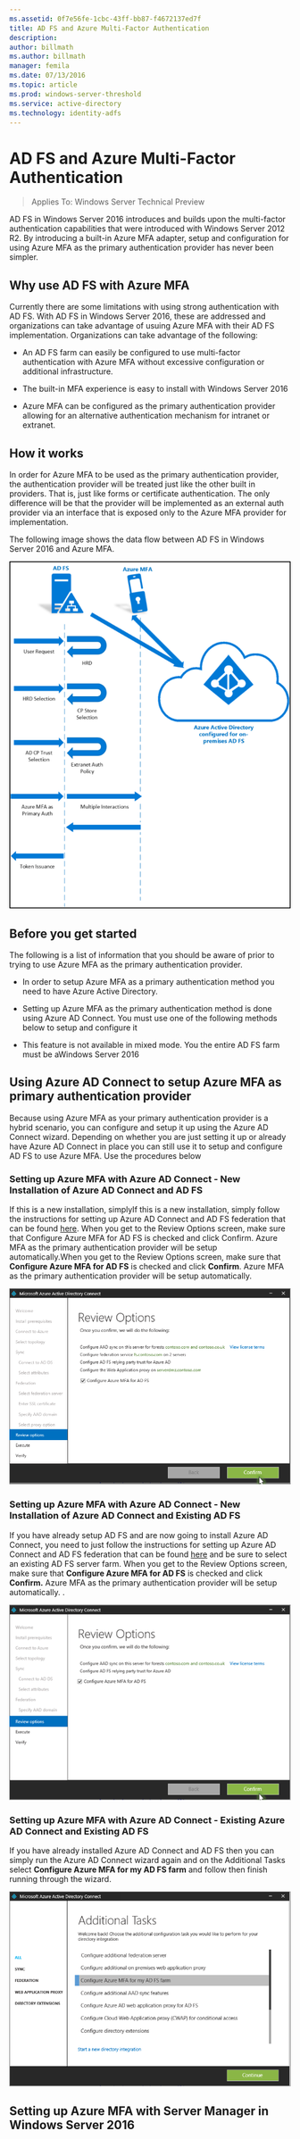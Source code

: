 ```yaml
---
ms.assetid: 0f7e56fe-1cbc-43ff-bb87-f4672137ed7f
title: AD FS and Azure Multi-Factor Authentication
description:
author: billmath
ms.author: billmath
manager: femila
ms.date: 07/13/2016
ms.topic: article
ms.prod: windows-server-threshold
ms.service: active-directory
ms.technology: identity-adfs
---
```

# AD FS and Azure Multi-Factor Authentication

>Applies To: Windows Server Technical Preview

AD FS in Windows Server 2016 introduces and builds upon the multi-factor authentication capabilities that were introduced with Windows Server 2012 R2.   By introducing a built-in Azure MFA adapter, setup and configuration for using Azure MFA as the primary authentication provider has never been simpler.

## Why use AD FS with Azure MFA
Currently there are some limitations with using strong authentication with AD FS.  With AD FS in Windows Server 2016, these are addressed and organizations can take advantage of usuing Azure MFA with their AD FS implementation.  Organizations can take advantage of the following:

-   An AD FS farm can easily be configured to use multi-factor authentication with Azure MFA without excessive configuration or additional infrastructure.

-   The built-in MFA experience is easy to install with Windows Server 2016

-   Azure MFA can be configured as the primary authentication provider allowing for an alternative authentication mechanism for intranet or extranet.

## How it works
In order for Azure MFA to be used as the primary authentication provider, the authentication provider will be treated just like the other built in providers.  That is, just like forms or certificate authentication.  The only difference will be that the provider will be implemented as an external auth provider via an interface that is exposed only to the Azure MFA provider for implementation.

The following image shows the data flow between AD FS in Windows Server 2016 and Azure MFA.

![](../media/AD-FS-and-Azure-Multi-Factor-Authentication/ADFS_MFA_1.png)

## Before you get started
The following is a list of information that you should be aware of prior to trying to use Azure MFA as the primary authentication provider.

-   In order to setup Azure MFA as a primary authentication method you need to have Azure Active Directory.

-   Setting up Azure MFA as the primary authentication method is done using Azure AD Connect.  You must use one of the following methods  below to setup and configure it

-   This feature is not available in mixed mode.  You the entire AD FS farm must be aWindows Server 2016

## Using Azure AD Connect to setup Azure MFA as primary authentication provider
Because using Azure MFA as your primary authentication provider is a hybrid scenario, you can configure and setup it up using the Azure AD Connect wizard.  Depending on whether you are just setting it up or already have Azure AD Connect in place you can still use it to setup and configure AD FS to use Azure MFA.  Use the procedures below

### Setting up Azure MFA with Azure AD Connect - New Installation of Azure AD Connect and AD FS
If this is a new installation, simplyIf this is a new installation, simply follow the instructions for setting up Azure AD Connect and AD FS federation that can be found [here](https://azure.microsoft.com/en-us/documentation/articles/active-directory-aadconnect-get-started-custom/).   When you get to the Review Options screen, make sure that Configure Azure MFA for AD FS is checked and click Confirm.   Azure MFA as the primary authentication provider will be setup automatically.When you get to the Review Options screen, make sure that **Configure Azure MFA for AD FS** is checked and click **Confirm**.   Azure MFA as the primary authentication provider will be setup automatically.

![](../media/AD-FS-and-Azure-Multi-Factor-Authentication/ADFS_MFA_2.png)

### Setting up Azure MFA with Azure AD Connect - New Installation of Azure AD Connect and Existing AD FS
If you have already setup AD FS and are now going to install Azure AD Connect, you need to just follow the instructions for setting up Azure AD Connect and AD FS federation that can be found [here](https://azure.microsoft.com/en-us/documentation/articles/active-directory-aadconnect-get-started-custom/) and be sure to select an existing AD FS server farm.   When you get to the Review Options screen, make sure that **Configure Azure MFA for AD FS** is checked and click **Confirm.** Azure MFA as the primary authentication provider will be setup automatically.  .

![](../media/AD-FS-and-Azure-Multi-Factor-Authentication/ADFS_MFA_3.png)

### Setting up Azure MFA with Azure AD Connect - Existing Azure AD Connect and Existing AD FS
If you have already installed Azure AD Connect and AD FS then you can simply run the Azure AD Connect wizard again and on the Additional Tasks select **Configure Azure MFA for my AD FS farm** and follow then finish running through the wizard.

![](../media/AD-FS-and-Azure-Multi-Factor-Authentication/ADFS_MFA_4.png)

## Setting up Azure MFA with Server Manager in Windows Server 2016


